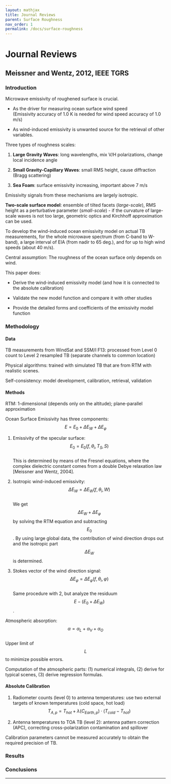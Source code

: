 ```yaml
---
layout: mathjax
title: Journal Reviews
parent: Surface Roughness
nav_order: 1
permalink: /docs/surface-roughness
---
```


# Journal Reviews

## Meissner and Wentz, 2012, IEEE TGRS

### Introduction

Microwave emissivity of roughened surface is crucial.

- As the driver for measuring ocean surface wind speed  
    (Emissivity accuracy of 1.0 K is needed for wind speed accuracy of 1.0 m/s)

- As wind-induced emissivity is unwanted source for the retrieval of other variables.

Three types of roughness scales:

1. **Large Gravity Waves**: long wavelengths, mix V/H polarizations, change local incidence angle

2. **Small Gravity-Capillary Waves**: small RMS height, cause diffraction (Bragg scattering)

3. **Sea Foam**: surface emissivity increasing, important above 7 m/s

Emissivity signals from these mechanisms are largely isotropic.

**Two-scale surface model**: ensemble of tilted facets (*large-scale*), RMS height as a perturbative parameter (*small-scale*) - if the curvature of large-scale waves is not too large, geometric optics and Kirchhoff approximation can be used.

To develop the wind-induced ocean emissivity model on actual TB measurements, for the whole microwave spectrum (from C-band to W-band), a large interval of EIA (from nadir to 65 deg.), and for up to high wind speeds (about 40 m/s).

Central assumption: The roughness of the ocean surface only depends on wind.

This paper does:

- Derive the wind-induced emissivity model (and how it is connected to the absolute calibration)

- Validate the new model function and compare it with other studies

- Provide the detailed forms and coefficients of the emissivity model function

### Methodology

#### Data

TB measurements from WindSat and SSM/I F13: processed from Level 0 count to Level 2 resampled TB (separate channels to common location)

Physical algorithms: trained with simulated TB that are from RTM with realistic scenes.

Self-consistency: model development, calibration, retrieval, validation

#### Methods

RTM: 1-dimensional (depends only on the altitude); plane-parallel approximation

Ocean Surface Emissivity has three components: $$E = E_0 + \Delta E_W + \Delta E_\varphi$$

1. Emissivity of the specular surface: $$E_0 = E_0 (f, \theta_i, T_S, S)$$  
    This is determined by means of the Fresnel equations, where the complex dielectric constant comes from a double Debye relaxation law [Meissner and Wentz, 2004].
    
2. Isotropic wind-induced emissivity: $$\Delta E_W = \Delta E_W (f, \theta_i, W)$$  
    We get $$\Delta E_W + \Delta E_\varphi$$ by solving the RTM equation and subtracting $$E_0$$. By using large global data, the contribution of wind direction drops out and the isotropic part $$\Delta E_W$$ is determined.

3. Stokes vector of the wind direction signal: $$\Delta E_\varphi = \Delta E_\varphi (f, \theta_i, \varphi)$$  
    Same procedure with 2, but analyze the residuum $$E - (E_0 + \Delta E_W)$$.

Atmospheric absorption: $$\alpha = \alpha_L + \alpha_V + \alpha_O$$  
Upper limit of $$L$$ to minimize possible errors.

Computation of the atmospheric parts: (1) numerical integrals, (2) derive for typical scenes, (3) derive regression formulas.

#### Absolute Calibration

1. Radiometer counts (level 0) to antenna temperatures: use two external targets of known temperatures (cold space, hot load)  
    $$T_{A, p} = T_{hot} + \lambda (C_{Earth, p}) \cdot (T_{cold} - T_{hot})$$

2. Antenna temperatures to TOA TB (level 2): antenna pattern correction (APC), correcting cross-polarization contamination and spillover  

Calibration parameters cannot be measured accurately to obtain the required precision of TB.

### Results





### Conclusions



---




